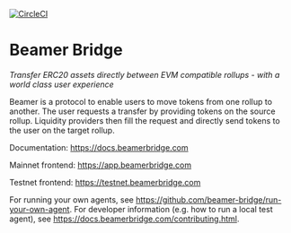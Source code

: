[![CircleCI](https://dl.circleci.com/status-badge/img/gh/beamer-bridge/beamer/tree/main.svg?style=svg)](https://dl.circleci.com/status-badge/redirect/gh/beamer-bridge/beamer/tree/main)

# Beamer Bridge
*Transfer ERC20 assets directly between EVM compatible rollups - with a world class user experience*

Beamer is a protocol to enable users to move tokens from one rollup to another.
The user requests a transfer by providing tokens on the source rollup.
Liquidity providers then fill the request and directly send tokens to the user
on the target rollup.

Documentation: https://docs.beamerbridge.com

Mainnet frontend: https://app.beamerbridge.com

Testnet frontend: https://testnet.beamerbridge.com

For running your own agents, see https://github.com/beamer-bridge/run-your-own-agent.
For developer information (e.g. how to run a local test agent),
see https://docs.beamerbridge.com/contributing.html.

